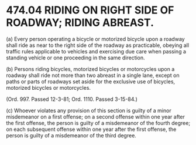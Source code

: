 474.04 RIDING ON RIGHT SIDE OF ROADWAY; RIDING ABREAST.
=======================================================

​(a) Every person operating a bicycle or motorized bicycle upon a
roadway shall ride as near to the right side of the roadway as
practicable, obeying all traffic rules applicable to vehicles and
exercising due care when passing a standing vehicle or one proceeding in
the same direction.

​(b) Persons riding bicycles, motorized bicycles or motorcycles upon a
roadway shall ride not more than two abreast in a single lane, except on
paths or parts of roadways set aside for the exclusive use of bicycles,
motorized bicycles or motorcycles.

(Ord. 997. Passed 12-3-81; Ord. 1110. Passed 3-15-84.)

​(c) Whoever violates any provision of this section is guilty of a minor
misdemeanor on a first offense; on a second offense within one year
after the first offense, the person is guilty of a misdemeanor of the
fourth degree; on each subsequent offense within one year after the
first offense, the person is guilty of a misdemeanor of the third
degree.
